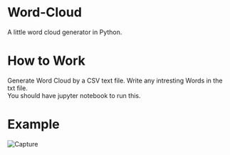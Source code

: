 # Word-Cloud
A little word cloud generator in Python.

# How to Work
Generate Word Cloud by a CSV text file. Write any intresting Words in the txt file.<br>
You should have jupyter notebook to run this.

# Example
![Capture](https://user-images.githubusercontent.com/56478257/88286294-2871bc00-cd0e-11ea-8285-30e559048708.PNG)



